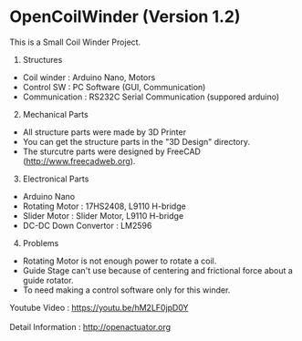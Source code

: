 # OpenCoilWinder (Version 1.2)

This is a Small Coil Winder Project.

1. Structures
 - Coil winder : Arduino Nano, Motors
 - Control SW : PC Software (GUI, Communication)
 - Communication : RS232C Serial Communication (suppored arduino)

2. Mechanical Parts
 - All structure parts were made by 3D Printer
 - You can get the structure parts in the "3D Design" directory.
 - The sturcutre parts were designed by FreeCAD (http://www.freecadweb.org).

3. Electronical Parts
 - Arduino Nano
 - Rotating Motor : 17HS2408, L9110 H-bridge
 - Slider Motor : Slider Motor, L9110 H-bridge
 - DC-DC Down Convertor : LM2596

4. Problems
 - Rotating Motor is not enough power to rotate a coil.
 - Guide Stage can't use because of centering and frictional force about a guide rotator.
 - To need making a control software only for this winder. 
 
Youtube Video : https://youtu.be/hM2LF0jpD0Y
<br><br>
Detail Information : http://openactuator.org
<br><br>
<img src="http://www.solenoid.or.kr/data/CoilWinder_V1.2.jpg" border="0" alt="">
